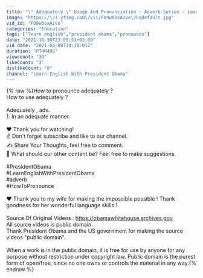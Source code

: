 ```yaml
---
title: "\" Adequately \" Usage And Pronunciation - Adverb Series - Learn English With President Obama"
image: "https:\/\/i.ytimg.com\/vi\/FD9w0oxAzvo\/hqdefault.jpg"
vid_id: "FD9w0oxAzvo"
categories: "Education"
tags: ["learn english","president obama","pronounce"]
date: "2021-10-30T23:09:51+03:00"
vid_date: "2021-04-08T14:30:01Z"
duration: "PT4M40S"
viewcount: "39"
likeCount: "2"
dislikeCount: "0"
channel: "Learn English With President Obama"
---
```

{% raw %}How to pronounce adequately ?<br />How to use adequately ?<br /><br />Adequately , adv.<br />  1. In an adequate manner.<br /><br />❤️ Thank you for watching!<br />✌ Don't forget subscribe and like to our channel.<br />✍ Share Your Thoughts, feel free to comment. <br />🎤 What should our other content be? Feel free to make suggestions.<br /><br />#PresidentObama<br />#LearnEnglishWithPresidentObama<br />#adverb<br />#HowToPronounce<br /><br />❤️ Thank you to my wife for making the impossible possible ! Thank goodness for her wonderful language skills !<br /><br />Source Of Original Videos : <a rel="nofollow" target="blank" href="https://obamawhitehouse.archives.gov">https://obamawhitehouse.archives.gov</a><br />All source videos is public domain.<br />Thank President Obama and the US government for making the source videos &quot;public domain&quot;.<br /><br />When a work is in the public domain, it is free for use by anyone for any purpose without restriction under copyright law. Public domain is the purest form of open/free, since no one owns or controls the material in any way.{% endraw %}
